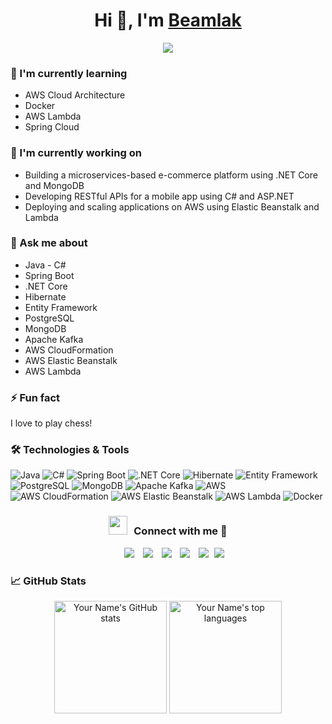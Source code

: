 <h1 align="center">Hi 👋, I'm <a href="https://github.com/B4ll4k" target="blank">
Beamlak</a></h1>
<p align="center">
  <a href=https://github.com/Geekbooi"><img src="https://readme-typing-svg.herokuapp.com?lines=Welcome+to+my+GitHub+Profile!;Software+Engineer;Competitive+Programmer;DS%20|%20Algorithms%20|%20OOP%20;Always%20learning%20new%20things;&center=true&width=500&height=50"></a>
</p>

### 🌱 I'm currently learning
- AWS Cloud Architecture
- Docker
- AWS Lambda
- Spring Cloud

### 🔭 I'm currently working on
- Building a microservices-based e-commerce platform using .NET Core and MongoDB
- Developing RESTful APIs for a mobile app using C# and ASP.NET
- Deploying and scaling applications on AWS using Elastic Beanstalk and Lambda

### 💬 Ask me about
- Java - C#
- Spring Boot
- .NET Core
- Hibernate
- Entity Framework
- PostgreSQL
- MongoDB
- Apache Kafka
- AWS CloudFormation
- AWS Elastic Beanstalk
- AWS Lambda


### ⚡ Fun fact
I love to play chess!

### 🛠️ Technologies & Tools
![Java](https://img.shields.io/badge/-Java-007396?style=flat-square&logo=java&logoColor=white)
![C#](https://img.shields.io/badge/-C%23-239120?style=flat-square&logo=c-sharp&logoColor=white)
![Spring Boot](https://img.shields.io/badge/-Spring%20Boot-6DB33F?style=flat-square&logo=spring&logoColor=white)
![.NET Core](https://img.shields.io/badge/-.NET%20Core-512BD4?style=flat-square&logo=.net&logoColor=white)
![Hibernate](https://img.shields.io/badge/-Hibernate-59666C?style=flat-square&logo=hibernate&logoColor=white)
![Entity Framework](https://img.shields.io/badge/-Entity%20Framework-512BD4?style=flat-square&logo=.net&logoColor=white)
![PostgreSQL](https://img.shields.io/badge/-PostgreSQL-336791?style=flat-square&logo=postgresql&logoColor=white)
![MongoDB](https://img.shields.io/badge/-MongoDB-47A248?style=flat-square&logo=mongodb&logoColor=white)
![Apache Kafka](https://img.shields.io/badge/-Apache%20Kafka-231F20?style=flat-square&logo=apache-kafka&logoColor=white)
![AWS](https://img.shields.io/badge/-Amazon%20Web%20Services-232F3E?style=flat-square&logo=amazon-aws&logoColor=white)
![AWS CloudFormation](https://img.shields.io/badge/-AWS%20CloudFormation-FF9900?style=flat-square&logo=amazon-aws&logoColor=white)
![AWS Elastic Beanstalk](https://img.shields.io/badge/-AWS%20Elastic%20Beanstalk-232F3E?style=flat-square&logo=amazon-aws&logoColor=white)
![AWS Lambda](https://img.shields.io/badge/-AWS%20Lambda-FF9900?style=flat-square&logo=amazon-aws&logoColor=white)
![Docker](https://img.shields.io/badge/Docker-Image-blue?logo=docker)

<h3 align="center" > <img src="https://media.giphy.com/media/iY8CRBdQXODJSCERIr/giphy.gif" width="30" height="30" style="margin-right: 10px;">Connect with me 🤝 </h3>

<p align="center">
 <div align="center"  class="icons-social" style="margin-left: 10px;">
        <a style="margin-left: 10px;"  target="_blank" href="https://www.linkedin.com/in/beamlak-a-mekonnen-9b225115a/">
			<img src="https://img.icons8.com/doodle/40/000000/linkedin--v2.png"></a>
        <a style="margin-left: 10px;" target="_blank" href="https://github.com/B4ll4k">
		<img src="https://img.icons8.com/doodle/40/000000/github--v1.png"></a>
		<a style="margin-left: 10px;" target="_blank" href="">
				<img src="https://img.icons8.com/external-tal-revivo-color-tal-revivo/40/000000/external-stack-overflow-is-a-question-and-answer-site-for-professional-logo-color-tal-revivo.png"></a>
        <a style="margin-left: 10px;" target="_blank" href="https://www.instagram.com/">
			<img src="https://img.icons8.com/doodle/40/000000/instagram-new--v2.png"></a>
		<a style="margin-left: 10px;" target="_blank" href="https://twitter.com/">
			<img src="https://img.icons8.com/doodle/1x/twitter-squared--v2.png" ></a>
		<a style="margin-left: 5px;" target="_blank" href="https://github.com/B4ll4k">
					<img src="https://img.icons8.com/plasticine/0.5x/resume.png" ></a>
      </div>
</p>

### 📈 GitHub Stats
<p align="center">
  <img height="180em" src="https://github-readme-stats.vercel.app/api?username=B4ll4k&show_icons=true&theme=radical&include_all_commits=true&count_private=true" alt="Your Name's GitHub stats" />
  <img height="180em" src="https://github-readme-stats.vercel.app/api/top-langs/?username=B4ll4k&layout=compact&langs_count=8&theme=radical" alt="Your Name's top languages" />
</p>
